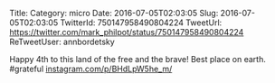 Title: 
Category: micro
Date: 2016-07-05T02:03:05
Slug: 2016-07-05T02:03:05
TwitterId: 750147958490804224
TweetUrl: https://twitter.com/mark_philpot/status/750147958490804224
ReTweetUser: annbordetsky

<i class="fa fa-retweet" aria-hidden="true"></i> Happy 4th to this land of the free and the brave! Best place on earth. #grateful [instagram.com/p/BHdLpW5he_m/](https://www.instagram.com/p/BHdLpW5he_m/)